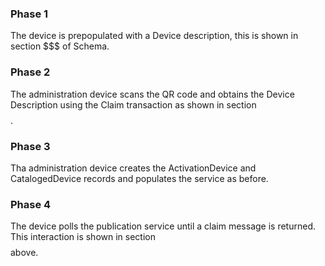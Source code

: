 
### Phase 1

The device is prepopulated with a Device description, this is shown in section $$$ of
Schema.

### Phase 2

The administration device scans the QR code and obtains the Device Description using
the Claim transaction as shown in section $$$$.

### Phase 3

Tha administration device creates the ActivationDevice and CatalogedDevice records
and populates the service as before.

### Phase 4

The device polls the publication service until a claim message is returned. This 
interaction is shown in section $$$$ above.


